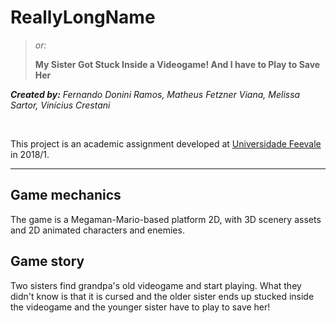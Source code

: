 # ReallyLongName
> *or:* 
> 
> **My Sister Got Stuck Inside a Videogame! And I have to Play to Save Her**
 
***Created by:** Fernando Donini Ramos, Matheus Fetzner Viana, Melissa Sartor, Vinícius Crestani*

<br>

This project is an academic assignment developed at [Universidade Feevale](https://www.feevale.br/) in 2018/1.

---

## Game mechanics
The game is a Megaman-Mario-based platform 2D, with 3D scenery assets and 2D animated characters and enemies.

## Game story
Two sisters find grandpa's old videogame and start playing. What they didn't know is that it is cursed and the older sister ends up stucked inside the videogame and the younger sister have to play to save her!
